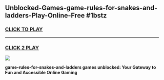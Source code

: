 
## Unblocked-Games-game-rules-for-snakes-and-ladders-Play-Online-Free #1bstz
<h3>
<a href="https://us.freeplayer.one?title=game-rules-for-snakes-and-ladders&ref=10M">CLICK TO PLAY</a></h3>
<hr>

<h3>
<a href="https://us.freeplayer.one?title=game-rules-for-snakes-and-ladders&ref=10M">CLICK 2 PLAY</a>
  
</h3>

<a href="https://us.freeplayer.one?title=game-rules-for-snakes-and-ladders&ref=10M"><img src="https://clearcache.store/games.png"></a>


**game-rules-for-snakes-and-ladders games unblocked: Your Gateway to Fun and Accessible Online Gaming**
